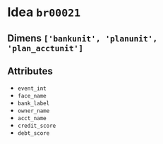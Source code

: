 # Idea `br00021`

## Dimens `['bankunit', 'planunit', 'plan_acctunit']`

## Attributes
- `event_int`
- `face_name`
- `bank_label`
- `owner_name`
- `acct_name`
- `credit_score`
- `debt_score`
